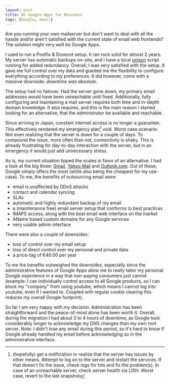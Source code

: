 ```yaml
---
layout: post
title: On Google Apps for Business
tags: [Google, email]
---
```


Are you running your own mailserver but don't want to deal with all the hassle and/or aren't satisfied with the current state of email web frontends? The solution might very well be Google Apps.

I used to run a Postfix & Dovecot setup. It ran rock solid for almost 2 years. My server has automatic backups on-site, and I have a local [unison](http://www.cis.upenn.edu/~bcpierce/unison/) script running for added redundancy. Overall, I was very satisfied with the setup. It gave me full control over my data and granted me the flexibility to configure everything according to my preferences. It did however, come with a massive downside: _downtime was absolute_.

The setup had no failover. Had the server gone down, my primary email addresses would have been unreachable until fixed. Additionally, fully configuring and maintaining a mail server requires both time and in-depth domain knowledge. It also requires, and this is the main reason I started looking for an alternative, that the administrator be available and reachable.

Since arriving in Japan, constant internet access is no longer a guarantee. This effectively rendered my emergency plan[^1] void. Worst case scenario: Not even realizing that the server is down for a couple of days. To compound the issue, more often than not, connectivity is shaky. This is already frustrating for day-to-day interaction with the server, but in an emergency it would just add unnecessary stress.

As is, my current situation tipped the scales in favor of an alternative. I had a look at the big three: [Gmail](http://www.google.com/enterprise/apps/business/), [Yahoo Mail](http://smallbusiness.yahoo.com/email/) and [Outlook.com](http://office.microsoft.com/en-us/exchange/email-hosting-exchange-online-FX103739072.aspx). Out of these, Google simply offers the most (while also being the cheapest for my use-case). To me, the benefits of outsourcing email were:

+ email is unaffected by DDoS attacks
+ contact and calendar syncing
+ SLAs
+ automatic and highly redundant backup of my email
+ a (maintenance free) email server setup that conforms to best practices
+ IMAPS access, along with the best email web interface on the market
+ AName based custom domains for any Google services
+ very usable admin interface

There were also a couple of downsides:

+ loss of control over my email setup
+ loss of direct control over my personal and private data
+ a price-tag of €40.00 per year

To me the benefits outweighed the downsides, especially since the administrative features of Google Apps allow me to *really* tailor my personal Google experience in a way that non-paying consumers just cannot (example: I can individually control access to all Google products, so I can block my "company" from using youtube, which means I cannot log into youtube, even if I wanted to. Coupled with regular cookie clearing this reduces my overall Google footprint).

So far I am very happy with my decision. Administration has been straightforward and the peace-of-mind alone has been worth it. Overall, during the migration I had about 3 to 4 hours of downtime, as Google took considerably longer to acknowledge my DNS changes than my own root server. Note: I didn't lose any email during this period, so it's hard to know if Google already handled my email before acknowledging so in the administrative interface.


[^1]: (hopefully) get a notification or realize that the server has issues by other means. Attempt to log on to the server and restart the services. If that doesn't fix the issue, check logs for hits and fix the problem(s). In case of an unreachable server, check server health via LISH. Worst case, revert to the last snapshot
